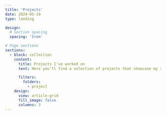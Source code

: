 ```yaml
---
title: 'Projects'
date: 2024-05-19
type: landing

design:
  # Section spacing
  spacing: '5rem'

# Page sections
sections:
  - block: collection
    content:
      title: Projects I've worked on
      text: Here you’ll find a selection of projects that showcase my skills in data science, analytics, and problem-solving. Each project reflects my passion for using data to answer meaningful questions, tell compelling stories, and deliver practical solutions.

      filters:
        folders:
          - project
    design:
      view: article-grid
      fill_image: false
      columns: 3
---
```

